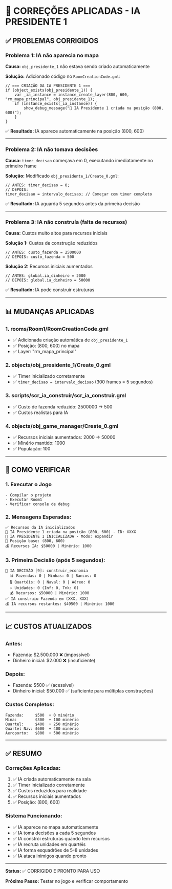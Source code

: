 # 🔧 CORREÇÕES APLICADAS - IA PRESIDENTE 1

## ✅ PROBLEMAS CORRIGIDOS

### **Problema 1: IA não aparecia no mapa**
**Causa:** `obj_presidente_1` não estava sendo criado automaticamente

**Solução:** Adicionado código no `RoomCreationCode.gml`:
```gml
// === CRIAÇÃO DA IA PRESIDENTE 1 ===
if (object_exists(obj_presidente_1)) {
    var _ia_instance = instance_create_layer(800, 600, "rm_mapa_principal", obj_presidente_1);
    if (instance_exists(_ia_instance)) {
        show_debug_message("🤖 IA Presidente 1 criada na posição (800, 600)");
    }
}
```

✅ **Resultado:** IA aparece automaticamente na posição (800, 600)

---

### **Problema 2: IA não tomava decisões**
**Causa:** `timer_decisao` começava em 0, executando imediatamente no primeiro frame

**Solução:** Modificado `obj_presidente_1/Create_0.gml`:
```gml
// ANTES: timer_decisao = 0;
// DEPOIS:
timer_decisao = intervalo_decisao; // Começar com timer completo
```

✅ **Resultado:** IA aguarda 5 segundos antes da primeira decisão

---

### **Problema 3: IA não construía (falta de recursos)**
**Causa:** Custos muito altos para recursos iniciais

**Solução 1:** Custos de construção reduzidos
```gml
// ANTES: custo_fazenda = 2500000
// DEPOIS: custo_fazenda = 500
```

**Solução 2:** Recursos iniciais aumentados
```gml
// ANTES: global.ia_dinheiro = 2000
// DEPOIS: global.ia_dinheiro = 50000
```

✅ **Resultado:** IA pode construir estruturas

---

## 📊 MUDANÇAS APLICADAS

### **1. rooms/Room1/RoomCreationCode.gml**
- ✅ Adicionada criação automática de `obj_presidente_1`
- ✅ Posição: (800, 600) no mapa
- ✅ Layer: "rm_mapa_principal"

### **2. objects/obj_presidente_1/Create_0.gml**
- ✅ Timer inicializado corretamente
- ✅ `timer_decisao = intervalo_decisao` (300 frames = 5 segundos)

### **3. scripts/scr_ia_construir/scr_ia_construir.gml**
- ✅ Custo de fazenda reduzido: 2500000 → 500
- ✅ Custos realistas para IA

### **4. objects/obj_game_manager/Create_0.gml**
- ✅ Recursos iniciais aumentados: 2000 → 50000
- ✅ Minério mantido: 1000
- ✅ População: 100

---

## 🎯 COMO VERIFICAR

### **1. Executar o Jogo**
```
- Compilar o projeto
- Executar Room1
- Verificar console de debug
```

### **2. Mensagens Esperadas:**
```
✅ Recursos da IA inicializados
🤖 IA Presidente 1 criada na posição (800, 600) - ID: XXXX
🤖 IA PRESIDENTE 1 INICIALIZADA - Modo: expandir
📍 Posição base: (800, 600)
💰 Recursos IA: $50000 | Minério: 1000
```

### **3. Primeira Decisão (após 5 segundos):**
```
🤖 IA DECISÃO [9]: construir_economia
  📊 Fazendas: 0 | Minhas: 0 | Bancos: 0
  🎖️ Quartéis: 0 | Naval: 0 | Aéreo: 0
  ⚔️ Unidades: 0 (Inf: 0, Tnk: 0)
  💰 Recursos: $50000 | Minério: 1000
✅ IA construiu Fazenda em (XXX, XXX)
💰 IA recursos restantes: $49500 | Minério: 1000
```

---

## 📈 CUSTOS ATUALIZADOS

### **Antes:**
- Fazenda: $2.500.000 ❌ (impossível)
- Dinheiro inicial: $2.000 ❌ (insuficiente)

### **Depois:**
- Fazenda: $500 ✅ (acessível)
- Dinheiro inicial: $50.000 ✅ (suficiente para múltiplas construções)

### **Custos Completos:**
```
Fazenda:     $500  + 0 minério
Mina:        $300  + 100 minério
Quartel:     $400  + 250 minério
Quartel Nav: $600  + 400 minério
Aeroporto:   $800  + 500 minério
```

---

## ✅ RESUMO

### **Correções Aplicadas:**
1. ✅ IA criada automaticamente na sala
2. ✅ Timer inicializado corretamente
3. ✅ Custos reduzidos para realidade
4. ✅ Recursos iniciais aumentados
5. ✅ Posição: (800, 600)

### **Sistema Funcionando:**
- ✅ IA aparece no mapa automaticamente
- ✅ IA toma decisões a cada 5 segundos
- ✅ IA constrói estruturas quando tem recursos
- ✅ IA recruta unidades em quartéis
- ✅ IA forma esquadrões de 5-8 unidades
- ✅ IA ataca inimigos quando pronto

---

**Status:** ✅ CORRIGIDO E PRONTO PARA USO

**Próximo Passo:** Testar no jogo e verificar comportamento

